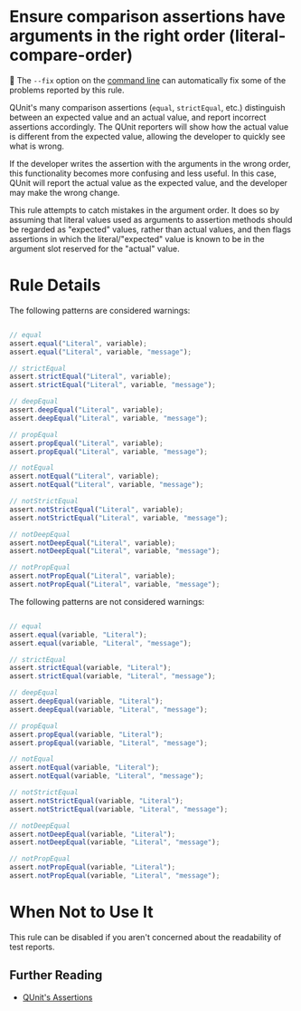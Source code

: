 # Ensure comparison assertions have arguments in the right order (literal-compare-order)

:wrench: The `--fix` option on the [command line](https://eslint.org/docs/user-guide/command-line-interface#fixing-problems) can automatically fix some of the problems reported by this rule.

QUnit's many comparison assertions (`equal`, `strictEqual`, etc.) distinguish
between an expected value and an actual value, and report incorrect assertions
accordingly. The QUnit reporters will show how the actual value is different
from the expected value, allowing the developer to quickly see what is wrong.

If the developer writes the assertion with the arguments in the wrong order,
this functionality becomes more confusing and less useful. In this case, QUnit
will report the actual value as the expected value, and the developer may make
the wrong change.

This rule attempts to catch mistakes in the argument order. It does so by
assuming that literal values used as arguments to assertion methods should be
regarded as "expected" values, rather than actual values, and then flags
assertions in which the literal/"expected" value is known to be in the argument
slot reserved for the "actual" value.

# Rule Details

The following patterns are considered warnings:

```js

// equal
assert.equal("Literal", variable);
assert.equal("Literal", variable, "message");

// strictEqual
assert.strictEqual("Literal", variable);
assert.strictEqual("Literal", variable, "message");

// deepEqual
assert.deepEqual("Literal", variable);
assert.deepEqual("Literal", variable, "message");

// propEqual
assert.propEqual("Literal", variable);
assert.propEqual("Literal", variable, "message");

// notEqual
assert.notEqual("Literal", variable);
assert.notEqual("Literal", variable, "message");

// notStrictEqual
assert.notStrictEqual("Literal", variable);
assert.notStrictEqual("Literal", variable, "message");

// notDeepEqual
assert.notDeepEqual("Literal", variable);
assert.notDeepEqual("Literal", variable, "message");

// notPropEqual
assert.notPropEqual("Literal", variable);
assert.notPropEqual("Literal", variable, "message");

```

The following patterns are not considered warnings:

```js

// equal
assert.equal(variable, "Literal");
assert.equal(variable, "Literal", "message");

// strictEqual
assert.strictEqual(variable, "Literal");
assert.strictEqual(variable, "Literal", "message");

// deepEqual
assert.deepEqual(variable, "Literal");
assert.deepEqual(variable, "Literal", "message");

// propEqual
assert.propEqual(variable, "Literal");
assert.propEqual(variable, "Literal", "message");

// notEqual
assert.notEqual(variable, "Literal");
assert.notEqual(variable, "Literal", "message");

// notStrictEqual
assert.notStrictEqual(variable, "Literal");
assert.notStrictEqual(variable, "Literal", "message");

// notDeepEqual
assert.notDeepEqual(variable, "Literal");
assert.notDeepEqual(variable, "Literal", "message");

// notPropEqual
assert.notPropEqual(variable, "Literal");
assert.notPropEqual(variable, "Literal", "message");

```

# When Not to Use It

This rule can be disabled if you aren't concerned about the readability of test
reports.

## Further Reading

* [QUnit's Assertions](https://api.qunitjs.com/category/assert/)

